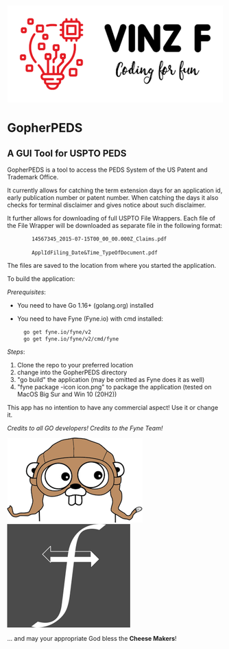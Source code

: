 ![alt text](./VinzF.png)

# GopherPEDS
## A GUI Tool for USPTO PEDS 

GopherPEDS is a tool to access the PEDS System of the US Patent and Trademark Office. 

It currently allows for catching the term extension days for an application id, 
early publication number or patent number. When catching the days it also checks for 
terminal disclaimer and gives notice about such disclaimer.

It further allows for downloading of full USPTO File Wrappers. Each file of the File 
Wrapper will be downloaded as separate file in the following format:

            14567345_2015-07-15T00_00_00.000Z_Claims.pdf

            ApplIdFiling_Date&Time_TypeOfDocument.pdf

The files are saved to the location from where you started the application.

To build the application:

_Prerequisites_:
- You need to have Go 1.16+ (golang.org) installed
- You need to have Fyne (Fyne.io) with cmd installed:

        go get fyne.io/fyne/v2
        go get fyne.io/fyne/v2/cmd/fyne


_Steps_:
1. Clone the repo to your preferred location
2. change into the GopherPEDS directory
3. "go build" the application (may be omitted as Fyne does it as well)
4. "fyne package -icon icon.png" to package the application (tested on MacOS Big Sur and Win 10 (20H2))

This app has no intention to have any commercial aspect! Use it or change it. 

*Credits to all GO developers! Credits to the Fyne Team!*

![alt text](./gopherli.png) ![alt text](./fyne.png)

... and may your appropriate God bless the **Cheese Makers**!




